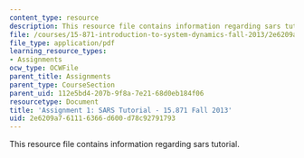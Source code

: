 ```yaml
---
content_type: resource
description: This resource file contains information regarding sars tutorial.
file: /courses/15-871-introduction-to-system-dynamics-fall-2013/2e6209a761116366d600d78c92791793_MIT15_871F13_ass1_SARS.pdf
file_type: application/pdf
learning_resource_types:
- Assignments
ocw_type: OCWFile
parent_title: Assignments
parent_type: CourseSection
parent_uid: 112e5bd4-207b-9f8a-7e21-68d0eb184f06
resourcetype: Document
title: 'Assignment 1: SARS Tutorial - 15.871 Fall 2013'
uid: 2e6209a7-6111-6366-d600-d78c92791793
---
```

This resource file contains information regarding sars tutorial.

